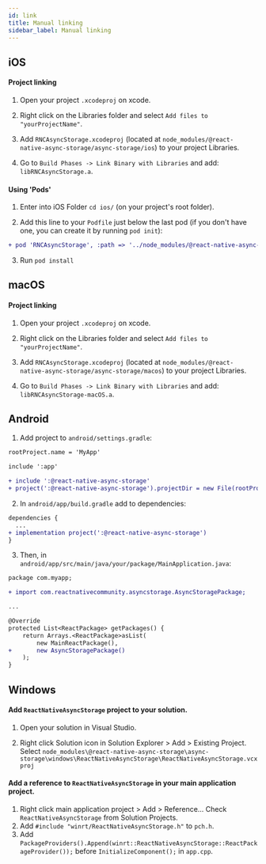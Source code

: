 ```yaml
---
id: link
title: Manual linking
sidebar_label: Manual linking
---
```




## iOS

#### Project linking
1. Open your project `.xcodeproj` on xcode.

2. Right click on the Libraries folder and select `Add files to "yourProjectName"`.

3. Add `RNCAsyncStorage.xcodeproj` (located at `node_modules/@react-native-async-storage/async-storage/ios`) to your project Libraries.

3. Go to `Build Phases -> Link Binary with Libraries` and add:  `libRNCAsyncStorage.a`.

#### Using 'Pods'
1. Enter into iOS Folder `cd ios/` (on your project's root folder).

2. Add this line to your `Podfile` just below the last pod (if you don't have one, you can create it by running `pod init`):

```diff
+ pod 'RNCAsyncStorage', :path => '../node_modules/@react-native-async-storage/async-storage'
```

3. Run `pod install`

## macOS

#### Project linking
1. Open your project `.xcodeproj` on xcode.

2. Right click on the Libraries folder and select `Add files to "yourProjectName"`.

3. Add `RNCAsyncStorage.xcodeproj` (located at `node_modules/@react-native-async-storage/async-storage/macos`) to your project Libraries.

4. Go to `Build Phases -> Link Binary with Libraries` and add: `libRNCAsyncStorage-macOS.a`.


## Android
1. Add project to `android/settings.gradle`:
```diff
rootProject.name = 'MyApp'

include ':app'

+ include ':@react-native-async-storage'
+ project(':@react-native-async-storage').projectDir = new File(rootProject.projectDir, '../node_modules/@react-native-community/async-storage/android')
  ```

2. In `android/app/build.gradle` add to dependencies:
```diff
dependencies {
  ...
+ implementation project(':@react-native-async-storage')
}
  ```

3. Then, in `android/app/src/main/java/your/package/MainApplication.java`:
```diff
package com.myapp;

+ import com.reactnativecommunity.asyncstorage.AsyncStoragePackage;

...

@Override
protected List<ReactPackage> getPackages() {
    return Arrays.<ReactPackage>asList(
        new MainReactPackage(),
+       new AsyncStoragePackage()
    );
}
```


## Windows


#### Add `ReactNativeAsyncStorage` project to your solution.


1. Open your solution in Visual Studio.

2. Right click Solution icon in Solution Explorer > Add > Existing Project.
   Select `node_modules\@react-native-async-storage\async-storage\windows\ReactNativeAsyncStorage\ReactNativeAsyncStorage.vcxproj`


#### Add a reference to `ReactNativeAsyncStorage` in your main application project.


1. Right click main application project > Add > Reference...
  Check `ReactNativeAsyncStorage` from Solution Projects.
2. Add `#include "winrt/ReactNativeAsyncStorage.h"` to `pch.h`.
3. Add `PackageProviders().Append(winrt::ReactNativeAsyncStorage::ReactPackageProvider());` before `InitializeComponent();` in `app.cpp`.
